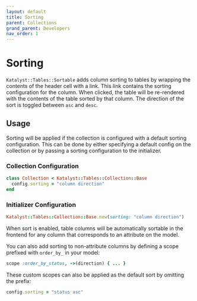 ```yaml
---
layout: default
title: Sorting
parent: Collections
grand_parent: Developers
nav_order: 1
---
```


# Sorting

`Katalyst::Tables::Sortable` adds column sorting to tables by wrapping the contents of the header cell with a link. This
link contains the sorting configuration for the column. When clicked, the table will be re-rendered with the contents of
the table sorted by that column. The direction of the sort is toggled between `asc` and `desc`.

## Usage

Sorting will be applied if the collection is configured with a default sorting configuration. This can be done by either
specifying a default config on the collection or by passing a sorting configuration to the initializer.

### Collection Configuration
```ruby
class Collection < Katalyst::Tables::Collection::Base
  config.sorting = "column direction"
end
```

### Initializer Configuration
```ruby
Katalyst::Tables::Collection::Base.new(sorting: "column direction")
```

When sort is enabled, table columns will be automatically sortable in the frontend for any column that corresponds to an
attribute on the model.

You can also add sorting to non-attribute columns by defining a scope prefixed with `order_by_` in your model:

```ruby
scope :order_by_status, ->(direction) { ... }
```

These custom scopes can also be applied as the default sort by omitting the prefix:

```ruby
config.sorting = "status asc"
```

